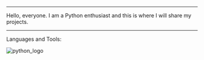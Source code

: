 _________________________________________________________________________________________________________________________________________________________________________
Hello, everyone. I am a Python enthusiast and this is where I will share my projects.
_________________________________________________________________________________________________________________________________________________________________________
Languages and Tools:

![python_logo](https://user-images.githubusercontent.com/118696796/209000366-2fe5df9e-cd18-4281-97b4-7a4dc0f1831c.jpg)

